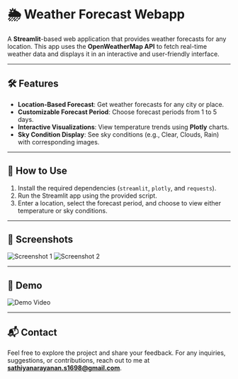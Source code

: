 # 🌦️ Weather Forecast Webapp

A **Streamlit**-based web application that provides weather forecasts for any location. This app uses the **OpenWeatherMap API** to fetch real-time weather data and displays it in an interactive and user-friendly interface.

---

## 🛠️ Features

- **Location-Based Forecast**: Get weather forecasts for any city or place.
- **Customizable Forecast Period**: Choose forecast periods from 1 to 5 days.
- **Interactive Visualizations**: View temperature trends using **Plotly** charts.
- **Sky Condition Display**: See sky conditions (e.g., Clear, Clouds, Rain) with corresponding images.

---

## 🚦 How to Use

1. Install the required dependencies (`streamlit`, `plotly`, and `requests`).
2. Run the Streamlit app using the provided script.
3. Enter a location, select the forecast period, and choose to view either temperature or sky conditions.

---

## 📸 Screenshots

![Screenshot 1](https://via.placeholder.com/800x400) <!-- Replace with your screenshot -->
![Screenshot 2](https://via.placeholder.com/800x400) <!-- Replace with your screenshot -->

---

## 🎥 Demo

![Demo Video](https://via.placeholder.com/800x400) <!-- Replace with your demo video -->

---

## 📬 Contact

Feel free to explore the project and share your feedback. For any inquiries, suggestions, or contributions, reach out to me at **sathiyanarayanan.s1698@gmail.com**.
